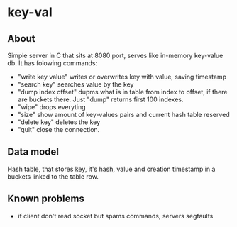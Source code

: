 # key-val

## About

Simple server in C that sits at 8080 port, serves like in-memory key-value db. It has folowing commands:

* "write key value" writes or overwrites key with value, saving timestamp
* "search key" searches value by the key
* "dump index offset" dupms what is in table from index to offset, if there are buckets there. Just "dump" returns first 100 indexes.
* "wipe" drops everyting
* "size" show amount of key-values pairs and current hash table reserved
* "delete key" deletes the key
* "quit" close the connection.

## Data model

Hash table, that stores key, it's hash, value and creation timestamp in a buckets linked to the table row.

## Known problems

* if client don't read socket but spams commands, servers segfaults
